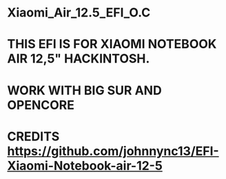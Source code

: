 # Xiaomi_Air_12.5_EFI_O.C
# THIS EFI IS FOR XIAOMI NOTEBOOK AIR 12,5" HACKINTOSH. 
# WORK WITH BIG SUR AND OPENCORE
# CREDITS https://github.com/johnnync13/EFI-Xiaomi-Notebook-air-12-5

